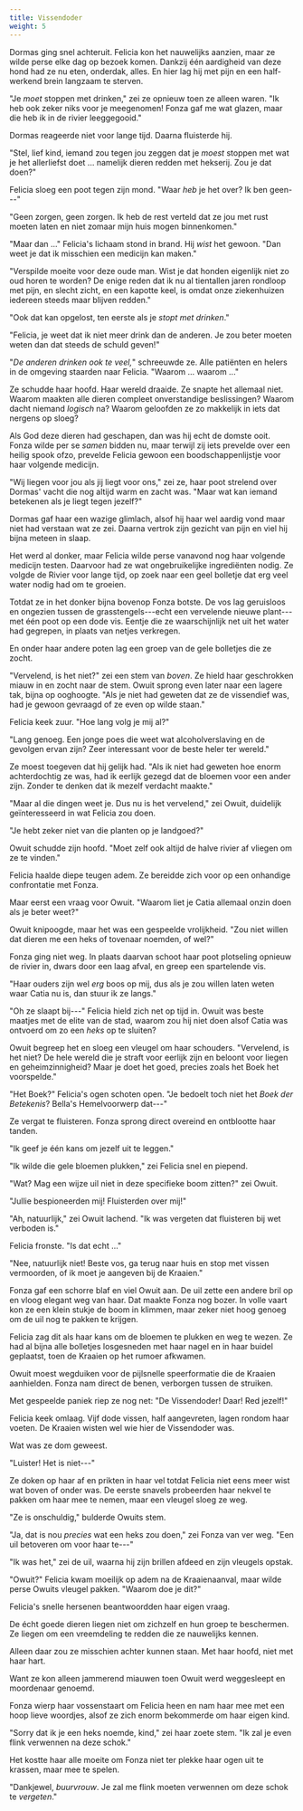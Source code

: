```yaml
---
title: Vissendoder
weight: 5
---
```

Dormas ging snel achteruit. Felicia kon het nauwelijks aanzien, maar ze wilde perse elke dag op bezoek komen. Dankzij één aardigheid van deze hond had ze nu eten, onderdak, alles. En hier lag hij met pijn en een half-werkend brein langzaam te sterven.

"Je _moet_ stoppen met drinken," zei ze opnieuw toen ze alleen waren. "Ik heb ook zeker niks voor je meegenomen! Fonza gaf me wat glazen, maar die heb ik in de rivier leeggegooid."

Dormas reageerde niet voor lange tijd. Daarna fluisterde hij. 

"Stel, lief kind, iemand zou tegen jou zeggen dat je _moest_ stoppen met wat je het allerliefst doet ... namelijk dieren redden met hekserij. Zou je dat doen?"

Felicia sloeg een poot tegen zijn mond. "Waar _heb_ je het over? Ik ben geen---"

"Geen zorgen, geen zorgen. Ik heb de rest verteld dat ze jou met rust moeten laten en niet zomaar mijn huis mogen binnenkomen."

"Maar dan ..." Felicia's lichaam stond in brand. Hij _wist_ het gewoon. "Dan weet je dat ik misschien een medicijn kan maken."

"Verspilde moeite voor deze oude man. Wist je dat honden eigenlijk niet zo oud horen te worden? De enige reden dat ik nu al tientallen jaren rondloop met pijn, en slecht zicht, en een kapotte keel, is omdat onze ziekenhuizen iedereen steeds maar blijven redden."

"Ook dat kan opgelost, ten eerste als je _stopt met drinken_."

"Felicia, je weet dat ik niet meer drink dan de anderen. Je zou beter moeten weten dan dat steeds de schuld geven!"

"_De anderen drinken ook te veel,_" schreeuwde ze. Alle patiënten en helers in de omgeving staarden naar Felicia. "Waarom ... waarom ..."

Ze schudde haar hoofd. Haar wereld draaide. Ze snapte het allemaal niet. Waarom maakten alle dieren compleet onverstandige beslissingen? Waarom dacht niemand _logisch_ na? Waarom geloofden ze zo makkelijk in iets dat nergens op sloeg? 

Als God deze dieren had geschapen, dan was hij echt de domste ooit. Fonza wilde per se _samen_ bidden nu, maar terwijl zij iets prevelde over een heilig spook ofzo, prevelde Felicia gewoon een boodschappenlijstje voor haar volgende medicijn.

"Wij liegen voor jou als jij liegt voor ons," zei ze, haar poot strelend over Dormas' vacht die nog altijd warm en zacht was. "Maar wat kan iemand betekenen als je liegt tegen jezelf?"

Dormas gaf haar een wazige glimlach, alsof hij haar wel aardig vond maar niet had verstaan wat ze zei. Daarna vertrok zijn gezicht van pijn en viel hij bijna meteen in slaap.

Het werd al donker, maar Felicia wilde perse vanavond nog haar volgende medicijn testen. Daarvoor had ze wat ongebruikelijke ingrediënten nodig. Ze volgde de Rivier voor lange tijd, op zoek naar een geel bolletje dat erg veel water nodig had om te groeien.

Totdat ze in het donker bijna bovenop Fonza botste. De vos lag geruisloos en ongezien tussen de grasstengels---echt een vervelende nieuwe plant---met één poot op een dode vis. Eentje die ze waarschijnlijk net uit het water had gegrepen, in plaats van netjes verkregen.

En onder haar andere poten lag een groep van de gele bolletjes die ze zocht.

"Vervelend, is het niet?" zei een stem van _boven_. Ze hield haar geschrokken miauw in en zocht naar de stem. Owuit sprong even later naar een lagere tak, bijna op ooghoogte. "Als je niet had geweten dat ze de vissendief was, had je gewoon gevraagd of ze even op wilde staan."

Felicia keek zuur. "Hoe lang volg je mij al?"

"Lang genoeg. Een jonge poes die weet wat alcoholverslaving en de gevolgen ervan zijn? Zeer interessant voor de beste heler ter wereld."

Ze moest toegeven dat hij gelijk had. "Als ik niet had geweten hoe enorm achterdochtig ze was, had ik eerlijk gezegd dat de bloemen voor een ander zijn. Zonder te denken dat ik mezelf verdacht maakte."

"Maar al die dingen weet je. Dus nu is het vervelend," zei Owuit, duidelijk geïnteresseerd in wat Felicia zou doen. 

"Je hebt zeker niet van die planten op je landgoed?"

Owuit schudde zijn hoofd. "Moet zelf ook altijd de halve rivier af vliegen om ze te vinden."

Felicia haalde diepe teugen adem. Ze bereidde zich voor op een onhandige confrontatie met Fonza. 

Maar eerst een vraag voor Owuit. "Waarom liet je Catia allemaal onzin doen als je beter weet?"

Owuit knipoogde, maar het was een gespeelde vrolijkheid. "Zou niet willen dat dieren me een heks of tovenaar noemden, of wel?"

Fonza ging niet weg. In plaats daarvan schoot haar poot plotseling opnieuw de rivier in, dwars door een laag afval, en greep een spartelende vis.

"Haar ouders zijn wel _erg_ boos op mij, dus als je zou willen laten weten waar Catia nu is, dan stuur ik ze langs."

"Oh ze slaapt bij---" Felicia hield zich net op tijd in. Owuit was beste maatjes met de elite van de stad, waarom zou hij niet doen alsof Catia was ontvoerd om zo een _heks_ op te sluiten?

Owuit begreep het en sloeg een vleugel om haar schouders. "Vervelend, is het niet? De hele wereld die je straft voor eerlijk zijn en beloont voor liegen en geheimzinnigheid? Maar je doet het goed, precies zoals het Boek het voorspelde."

"Het Boek?" Felicia's ogen schoten open. "Je bedoelt toch niet het _Boek der Betekenis_? Bella's Hemelvoorwerp dat---"

Ze vergat te fluisteren. Fonza sprong direct overeind en ontblootte haar tanden.

"Ik geef je één kans om jezelf uit te leggen."

"Ik wilde die gele bloemen plukken," zei Felicia snel en piepend.

"Wat? Mag een wijze uil niet in deze specifieke boom zitten?" zei Owuit.

"Jullie bespioneerden mij! Fluisterden over mij!"

"Ah, natuurlijk," zei Owuit lachend. "Ik was vergeten dat fluisteren bij wet verboden is."

Felicia fronste. "Is dat echt ..."

"Nee, natuurlijk niet! Beste vos, ga terug naar huis en stop met vissen vermoorden, of ik moet je aangeven bij de Kraaien." 

Fonza gaf een schorre blaf en viel Owuit aan. De uil zette een andere bril op en vloog elegant weg van haar. Dat maakte Fonza nog bozer. In volle vaart kon ze een klein stukje de boom in klimmen, maar zeker niet hoog genoeg om de uil nog te pakken te krijgen.

Felicia zag dit als haar kans om de bloemen te plukken en weg te wezen. Ze had al bijna alle bolletjes losgesneden met haar nagel en in haar buidel geplaatst, toen de Kraaien op het rumoer afkwamen.

Owuit moest wegduiken voor de pijlsnelle speerformatie die de Kraaien aanhielden. Fonza nam direct de benen, verborgen tussen de struiken.

Met gespeelde paniek riep ze nog net: "De Vissendoder! Daar! Red jezelf!" 

Felicia keek omlaag. Vijf dode vissen, half aangevreten, lagen rondom haar voeten. De Kraaien wisten wel wie hier de Vissendoder was.

Wat was ze dom geweest.

"Luister! Het is niet---"

Ze doken op haar af en prikten in haar vel totdat Felicia niet eens meer wist wat boven of onder was. De eerste snavels probeerden haar nekvel te pakken om haar mee te nemen, maar een vleugel sloeg ze weg.

"Ze is onschuldig," bulderde Owuits stem.

"Ja, dat is nou _precies_ wat een heks zou doen," zei Fonza van ver weg. "Een uil betoveren om voor haar te---"

"Ik was het," zei de uil, waarna hij zijn brillen afdeed en zijn vleugels opstak.

"Owuit?" Felicia kwam moeilijk op adem na de Kraaienaanval, maar wilde perse Owuits vleugel pakken. "Waarom doe je dit?"

Felicia's snelle hersenen beantwoordden haar eigen vraag. 

De écht goede dieren liegen niet om zichzelf en hun groep te beschermen. Ze liegen om een vreemdeling te redden die ze nauwelijks kennen.

Alleen daar zou ze misschien achter kunnen staan. Met haar hoofd, niet met haar hart.

Want ze kon alleen jammerend miauwen toen Owuit werd weggesleept en moordenaar genoemd. 

Fonza wierp haar vossenstaart om Felicia heen en nam haar mee met een hoop lieve woordjes, alsof ze zich enorm bekommerde om haar eigen kind. 

"Sorry dat ik je een heks noemde, kind," zei haar zoete stem. "Ik zal je even flink verwennen na deze schok."

Het kostte haar alle moeite om Fonza niet ter plekke haar ogen uit te krassen, maar mee te spelen.

"Dankjewel, _buurvrouw_. Je zal me flink moeten verwennen om deze schok te _vergeten_."
